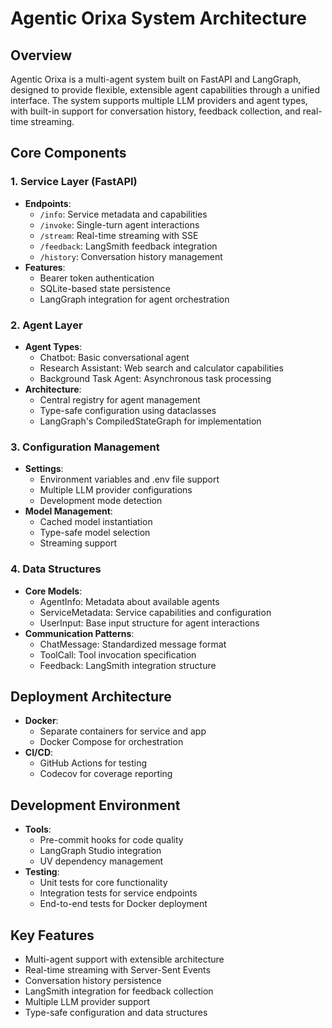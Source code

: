 # Agentic Orixa System Architecture

## Overview
Agentic Orixa is a multi-agent system built on FastAPI and LangGraph, designed to provide flexible, extensible agent capabilities through a unified interface. The system supports multiple LLM providers and agent types, with built-in support for conversation history, feedback collection, and real-time streaming.

## Core Components

### 1. Service Layer (FastAPI)
- **Endpoints**:
  - `/info`: Service metadata and capabilities
  - `/invoke`: Single-turn agent interactions
  - `/stream`: Real-time streaming with SSE
  - `/feedback`: LangSmith feedback integration
  - `/history`: Conversation history management
- **Features**:
  - Bearer token authentication
  - SQLite-based state persistence
  - LangGraph integration for agent orchestration

### 2. Agent Layer
- **Agent Types**:
  - Chatbot: Basic conversational agent
  - Research Assistant: Web search and calculator capabilities
  - Background Task Agent: Asynchronous task processing
- **Architecture**:
  - Central registry for agent management
  - Type-safe configuration using dataclasses
  - LangGraph's CompiledStateGraph for implementation

### 3. Configuration Management
- **Settings**:
  - Environment variables and .env file support
  - Multiple LLM provider configurations
  - Development mode detection
- **Model Management**:
  - Cached model instantiation
  - Type-safe model selection
  - Streaming support

### 4. Data Structures
- **Core Models**:
  - AgentInfo: Metadata about available agents
  - ServiceMetadata: Service capabilities and configuration
  - UserInput: Base input structure for agent interactions
- **Communication Patterns**:
  - ChatMessage: Standardized message format
  - ToolCall: Tool invocation specification
  - Feedback: LangSmith integration structure

## Deployment Architecture
- **Docker**:
  - Separate containers for service and app
  - Docker Compose for orchestration
- **CI/CD**:
  - GitHub Actions for testing
  - Codecov for coverage reporting

## Development Environment
- **Tools**:
  - Pre-commit hooks for code quality
  - LangGraph Studio integration
  - UV dependency management
- **Testing**:
  - Unit tests for core functionality
  - Integration tests for service endpoints
  - End-to-end tests for Docker deployment

## Key Features
- Multi-agent support with extensible architecture
- Real-time streaming with Server-Sent Events
- Conversation history persistence
- LangSmith integration for feedback collection
- Multiple LLM provider support
- Type-safe configuration and data structures
